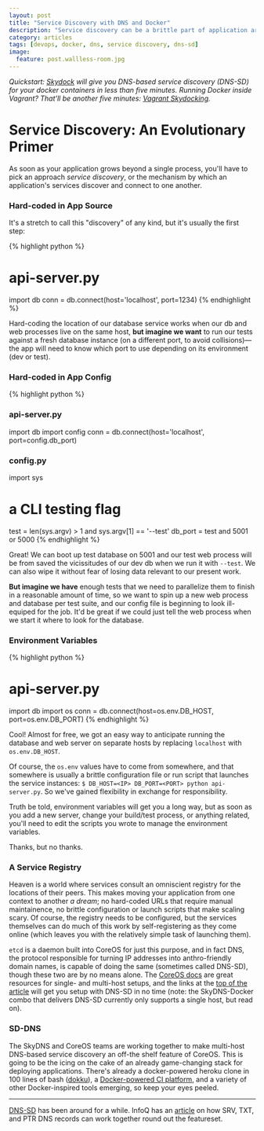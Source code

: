 ```yaml
---
layout: post
title: "Service Discovery with DNS and Docker"
description: "Service discovery can be a brittle part of application architecture, but it doesn't have to be."
category: articles
tags: [devops, docker, dns, service discovery, dns-sd]
image:
  feature: post.wallless-room.jpg
---
```


*Quickstart: [Skydock](https://github.com/crosbymichael/skydock) will give you DNS-based service discovery (DNS-SD) for your docker containers in less than five minutes. Running Docker inside Vagrant? That'll be another five minutes: [Vagrant Skydocking](http://www.asbjornenge.com/wwc/vagrant_skydocking.html).*

# Service Discovery: An Evolutionary Primer

As soon as your application grows beyond a single process, you'll have to pick an approach *service discovery*, or the mechanism by which an application's services discover and connect to one another.

### Hard-coded in App Source

It's a stretch to call this "discovery" of any kind, but it's usually the first step:

{% highlight python %}
# api-server.py
import db
conn = db.connect(host='localhost', port=1234)
{% endhighlight %}

Hard-coding the location of our database service works when our db and web processes live on the same host, **but imagine we want** to run our tests against a fresh database instance (on a different port, to avoid collisions)&mdash;the app will need to know which port to use depending on its environment (dev or test).

### Hard-coded in App Config

{% highlight python %}
### api-server.py ###
import db
import config
conn = db.connect(host='localhost', port=config.db_port)

### config.py ###
import sys
# a CLI testing flag
test = len(sys.argv) > 1 and sys.argv[1] == '--test'
db_port = test and 5001 or 5000
{% endhighlight %}

Great! We can boot up test database on 5001 and our test web process will be from saved the vicissitudes of our dev db when we run it with `--test`. We can also wipe it without fear of losing data relevant to our present work.

**But imagine we have** enough tests that we need to parallelize them to finish in a reasonable amount of time, so we want to spin up a new web process and database per test suite, and our config file is beginning to look ill-equiped for the job. It'd be great if we could just tell the web process when we start it where to look for the database.

### Environment Variables

{% highlight python %}
# api-server.py
import db
import os
conn = db.connect(host=os.env.DB_HOST, port=os.env.DB_PORT)
{% endhighlight %}

Cool! Almost for free, we got an easy way to anticipate running the database and web server on separate hosts by replacing `localhost` with `os.env.DB_HOST`.

Of course, the `os.env` values have to come from somewhere, and that somewhere is usually a brittle configuration file or run script that launches the service instances: `$ DB_HOST=<IP> DB_PORT=<PORT> python api-server.py`. So we've gained flexibility in exchange for responsibility.

Truth be told, environment variables will get you a long way, but as soon as you add a new server, change your build/test process, or anything related, you'll need to edit the scripts you wrote to manage the environment variables.

Thanks, but no thanks.

### A Service Registry

Heaven is a world where services consult an omniscient registry for the locations of their peers. This makes moving your application from one context to another *a dream*; no hard-coded URLs that require manual maintainence, no brittle configuration or launch scripts that make scaling scary. Of course, the registry needs to be configured, but the services themselves can do much of this work by self-registering as they come online (which leaves you with the relatively simple task of launching them).

`etcd` is a daemon built into CoreOS for just this purpose, and in fact DNS, the protocol responsible for turning IP addresses into anthro-friendly domain names, is capable of doing the same (sometimes called DNS-SD), though these two are by no means alone. The [CoreOS docs](https://coreos.com/docs/) are great resources for single- and multi-host setups, and the links at the [top of the article](/#main) will get you setup with DNS-SD in no time (note: the SkyDNS-Docker combo that delivers DNS-SD currently only supports a single host, but read on).

### SD-DNS

The SkyDNS and CoreOS teams are working together to make multi-host DNS-based service discovery an off-the shelf feature of CoreOS. This is going to be the icing on the cake of an already game-changing stack for deploying applications. There's already a docker-powered heroku clone in 100 lines of bash ([dokku](https://github.com/progrium/dokku)), a [Docker-powered CI platform](http://www.performanceci.com/), and a variety of other Docker-inspired tools emerging, so keep your eyes peeled.

---
[DNS-SD](https://www.google.com/search?q=dns-sd) has been around for a while. InfoQ has an [article](http://www.infoq.com/articles/rest-discovery-dns) on how SRV, TXT, and PTR DNS records can work together round out the featureset.
